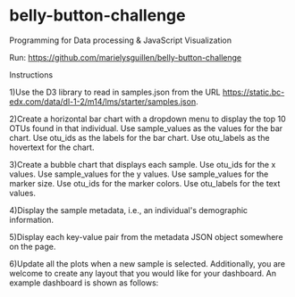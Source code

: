 # belly-button-challenge
Programming for Data processing &amp; JavaScript Visualization

Run:
https://github.com/marielysguillen/belly-button-challenge

Instructions

1)Use the D3 library to read in samples.json from the URL https://static.bc-edx.com/data/dl-1-2/m14/lms/starter/samples.json.

2)Create a horizontal bar chart with a dropdown menu to display the top 10 OTUs found in that individual.
Use sample_values as the values for the bar chart.
Use otu_ids as the labels for the bar chart.
Use otu_labels as the hovertext for the chart.

3)Create a bubble chart that displays each sample.
Use otu_ids for the x values.
Use sample_values for the y values.
Use sample_values for the marker size.
Use otu_ids for the marker colors.
Use otu_labels for the text values.

4)Display the sample metadata, i.e., an individual's demographic information.

5)Display each key-value pair from the metadata JSON object somewhere on the page.

6)Update all the plots when a new sample is selected. Additionally, you are welcome to create any layout that you would like for your dashboard. An example dashboard is shown as follows:



